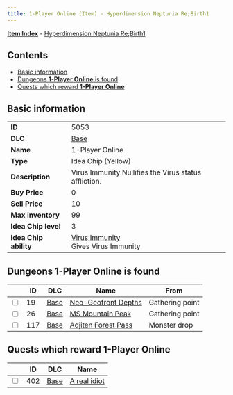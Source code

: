 ```yaml
---
title: 1-Player Online (Item) - Hyperdimension Neptunia Re;Birth1
---
```


[**Item Index**](/neptunia/rb1/item/index.html) - [Hyperdimension Neptunia Re;Birth1](/neptunia/rb1)

## Contents

- [Basic information](#basic-information)
- [Dungeons **1-Player Online** is found](#dungeons-1-player-online-is-found)
- [Quests which reward **1-Player Online**](#quests-which-reward-1-player-online)
## Basic information

|   |   |
| -- | -- |
| **ID** | 5053 |
| **DLC** | [Base](/neptunia/rb1/dlc/1-base.html) |
| **Name** | 1-Player Online |
| **Type** | Idea Chip (Yellow) |
| **Description** | Virus Immunity Nullifies the Virus status affliction. |
| **Buy Price** | 0 |
| **Sell Price** | 10 |
| **Max inventory** | 99 |
| **Idea Chip level** | 3 |
| **Idea Chip ability** | [Virus Immunity](/neptunia/rb1/avatar/1-9552-virus-immunity.html)<br />Gives Virus Immunity |


## Dungeons **1-Player Online** is found

|    | ID | DLC | Name | From |
| -- | -- | --- | ---- | ---- |
| <input type="checkbox" id="rb1-dungeon-1-19" class="trackbox" /> | 19 | [Base](/neptunia/rb1/dlc/1-base.html) | [Neo-Geofront Depths](/neptunia/rb1/dungeon/1-19-neo-geofront-depths.html) | Gathering point |
| <input type="checkbox" id="rb1-dungeon-1-26" class="trackbox" /> | 26 | [Base](/neptunia/rb1/dlc/1-base.html) | [MS Mountain Peak](/neptunia/rb1/dungeon/1-26-ms-mountain-peak.html) | Gathering point |
| <input type="checkbox" id="rb1-dungeon-1-117" class="trackbox" /> | 117 | [Base](/neptunia/rb1/dlc/1-base.html) | [Adjiten Forest Pass](/neptunia/rb1/dungeon/1-117-adjiten-forest-pass.html) | Monster drop |


## Quests which reward **1-Player Online**

|    | ID | DLC | Name |
| -- | -- | --- | ---- |
| <input type="checkbox" id="rb1-quest-1-402" class="trackbox" /> | 402 | [Base](/neptunia/rb1/dlc/1-base.html) | [A real idiot](/neptunia/rb1/quest/1-402-a-real-idiot.html) |
